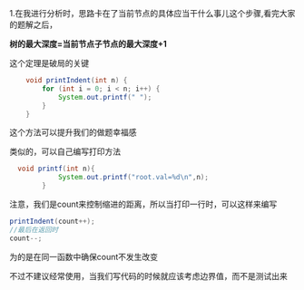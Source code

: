 1.在我进行分析时，思路卡在了当前节点的具体应当干什么事儿这个步骤,看完大家的题解之后，

**树的最大深度=当前节点子节点的最大深度+1**

这个定理是破局的关键

```java
    void printIndent(int n) {
    	for (int i = 0; i < n; i++) {
        	System.out.printf(" ");
    	}
    }
```

这个方法可以提升我们的做题幸福感

类似的，可以自己编写打印方法

```java
  void printf(int n){
            System.out.printf("root.val=%d\n",n);
        }
```

注意，我们是count来控制缩进的距离，所以当打印一行时，可以这样来编写

```java
printIndent(count++);
//最后在返回时
count--;
```

为的是在同一函数中确保count不发生改变

不过不建议经常使用，当我们写代码的时候就应该考虑边界值，而不是测试出来

